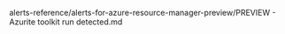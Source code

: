 alerts-reference/alerts-for-azure-resource-manager-preview/PREVIEW - Azurite toolkit run detected.md